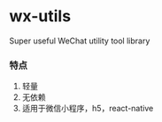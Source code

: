 # wx-utils
Super useful WeChat utility tool library

### 特点
1. 轻量
2. 无依赖
3. 适用于微信小程序，h5，react-native
